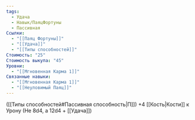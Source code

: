 ```yaml
---
tags:
  - Удача
  - Навык/ПаяцФортуны
  - Пассивная
Ссылки:
  - "[[Паяц Фортуны]]"
  - "[[Удача]]"
  - "[[Типы способностей]]"
Стоимость: "25"
Стоимость выкупа: "45"
Уровни:
  - "[[Мгновенная Карма 1]]"
Связанные навыки:
  - "[[Мгновенная Карма 1]]"
  - "[[Неуловимый Паяц]]"
---
```

([[Типы способностей#Пассивная способность|П]]) +4 [[Кость|Кости]] к Урону (Не 8d4, а 12d4 + [[Удача]])